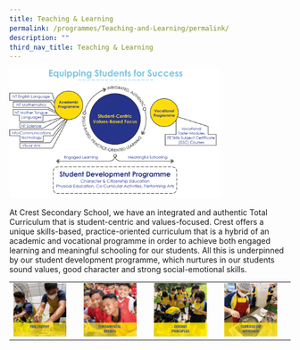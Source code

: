 ```yaml
---
title: Teaching & Learning
permalink: /programmes/Teaching-and-Learning/permalink/
description: ""
third_nav_title: Teaching & Learning
---
```

<img src="/images/tl0.png" style="width:75%">

At Crest Secondary School, we have an integrated and authentic Total Curriculum that is student-centric and values-focused. Crest offers a unique skills-based, practice-oriented curriculum that is a hybrid of an academic and vocational programme in order to achieve both engaged learning and meaningful schooling for our students. All this is underpinned by our student development programme, which nurtures in our students sound values, good character and strong social-emotional skills.

|  |  |  |  |
|---|---|---|---|
| <a href="e"><img style="width:85%" src="/images/tl1.png"></a> | <a href="e"><img style="width:85%" src="/images/tl2.png"></a> | <a href="e"><img style="width:85%" src="/images/tl3.png"></a> | <a href="e"><img style="width:85%" src="/images/tl4.png"></a> |

